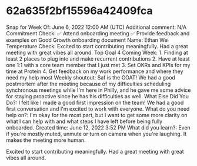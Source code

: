 # 62a635f2bf15596a42409fca

Snap for Week Of: June 6, 2022 12:00 AM (UTC)
Additional comment: N/A
Commitment Check: ✅ Attend onboarding meeting
✅ Provide feedback and examples on Good Growth onboarding document
Name: Ethan Wei
Temperature Check: Excited to start contributing meaningfully. Had a great meeting with great vibes all around. 
Top Goal 4 Coming Week: 1. Finding at least 2 places to plug into and make recurrent contributions
2. Have at least one 1:1 with a core team member that I just met
3. Set OKRs and KPIs for my time at Protein
4. Get feedback on my work performance and where they need my help most
Weekly shoutout: Saf is the GOAT! We had a good postmortem after the meeting because of my difficulties scheduling synchronous meetings while I'm here in Philly, and he gave me some advice for staying proactive since he has his difficulties as well. 
What Else Did You Do?: I felt like I made a good first impression on the team! We had a good first conversation and I'm excited to work with everyone. 
What do you need help on?: I'm okay for the most part, but I want to get some more clarity on what I can help with and what steps I have left before being fully onboarded. 
Created time: June 12, 2022 3:52 PM
What did you learn?: Even if you're mostly muted, unmute or turn on camera when you're laughing. It makes the meeting more human.

Excited to start contributing meaningfully. Had a great meeting with great vibes all around.